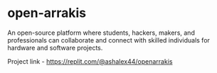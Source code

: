 # open-arrakis

An open-source platform where students, hackers, makers, and professionals can collaborate and connect with skilled individuals for hardware and software projects.

Project link - https://replit.com/@ashalex44/openarrakis
